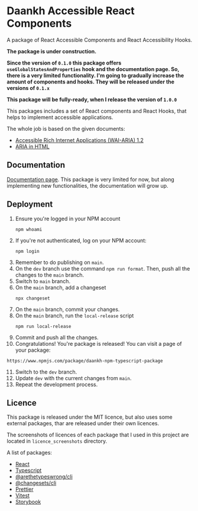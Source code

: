 # Daankh Accessible React Components

A package of React Accessible Components and React Accessibility Hooks.

**The package is under construction.**

**Since the version of `0.1.0` this package offers `useGlobalStatesAndProperties` hook and
the documentation page. So, there is a very limited functionality. I'm going to gradually increase the amount of
components and hooks. They will be released under the versions of `0.1.x`**

**This package will be fully-ready, when I release the version of `1.0.0`**

This packages includes a set of React components and React Hooks, that helps to implement accessible applications.

The whole job is based on the given documents:

- [Accessible Rich Internet Applications (WAI-ARIA) 1.2](https://www.w3.org/TR/wai-aria-1.2/)
- [ARIA in HTML](https://w3c.github.io/html-aria/)

## Documentation

[Documentation page](https://daankh-accessible-react-components-documentation.vercel.app/starter-topic.html). This
package is very limited for now, but along implementing new functionalities, the documentation will grow up.

## Deployment

1. Ensure you're logged in your NPM account
   ```
   npm whoami
   ```
2. If you're not authenticated, log on your NPM account:
   ```
   npm login
   ```
3. Remember to do publishing on `main`.
4. On the `dev` branch use the command `npm run format`. Then, push all the changes to the `main` branch.
5. Switch to `main` branch.
6. On the `main` branch, add a changeset
   ```
   npx changeset
   ```
7. On the `main` branch, commit your changes.
8. On the `main` branch, run the `local-release` script
   ```
   npm run local-release
   ```
9. Commit and push all the changes.
10. Congratulations! You're package is released! You can visit a page of your package:

```
https://www.npmjs.com/package/daankh-npm-typescript-package
```

11. Switch to the `dev` branch.
12. Update `dev` with the current changes from `main`.
13. Repeat the development process.

## Licence

This package is released under the MIT licence, but also uses some external packages, thar are released under their own
licences.

The screenshots of licences of each package that I used in this project are located in `licence_screenshots` directory.

A list of packages:

- [React](https://www.npmjs.com/package/react)
- [Typescript](https://www.npmjs.com/package/typescript)
- [@arethetypeswrong/cli](https://www.npmjs.com/package/@arethetypeswrong/cli)
- [@changesets/cli](https://www.npmjs.com/package/@changesets/cli)
- [Prettier](https://www.npmjs.com/package/prettier)
- [Vitest](http://npmjs.com/package/vitest)
- [Storybook](https://www.npmjs.com/package/storybook)
